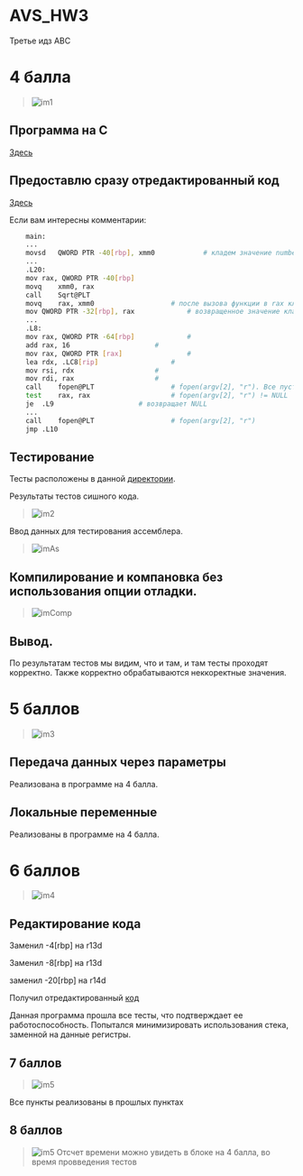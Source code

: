 # AVS_HW3
Третье идз АВС
# 4 балла
  > ![im1](images/4.png)
## Программа на C
[Здесь](/C_code/)
## Предоставлю сразу отредактированный код
[Здесь](/5point/mainAs.s)

Если вам интересны комментарии:
```sh
	main:
	...
	movsd	QWORD PTR -40[rbp], xmm0			# кладем значение number = -1 в стек
	...
	.L20:
	mov	rax, QWORD PTR -40[rbp]
	movq	xmm0, rax
	call	Sqrt@PLT
	movq	rax, xmm0					# после вызова функции в rax кладется возращаемое значение
	mov	QWORD PTR -32[rbp], rax				# возвращенное значение кладется в стек. Соответсвует  double sq = Sqrt(number);
	...
	.L8:
	mov	rax, QWORD PTR -64[rbp]				#
	add	rax, 16						#
	mov	rax, QWORD PTR [rax]				#
	lea	rdx, .LC8[rip]					#
	mov	rsi, rdx					#
	mov	rdi, rax					#
	call	fopen@PLT					# fopen(argv[2], "r"). Все пустые выше - выполняют данную команду в совокупности 
	test	rax, rax					# fopen(argv[2], "r") != NULL
	je	.L9						# возвращает NULL			
	...
	call	fopen@PLT					# fopen(argv[2], "r")			
	jmp	.L10
 ```
 ## Тестирование
 Тесты расположены в данной [директории](/tests/).
 
 Результаты тестов сишного кода.
  > ![im2](/images/testC.png)
  
  Ввод данных для тестирования ассемблера.
  
  > ![imAs](/images/testAs.png)


## Компилирование и компановка без использования опции отладки.
> ![imComp](/images/comp.png)
## Вывод.
По результатам тестов мы видим, что и там, и там тесты проходят корректно. Также корректно обрабатываются неккоректные значения.

# 5 баллов 

  > ![im3](images/5.png)

## Передача данных через параметры 
Реализована в программе на 4 балла.
## Локальные переменные
Реализованы в программе на 4 балла.

# 6 баллов
  > ![im4](/images/6.png)
## Редактирование кода

Заменил -4[rbp] на r13d

Заменил -8[rbp] на r13d

заменил -20[rbp] на r14d

Получил отредактированный [код](/6point/max.s)

Данная программа прошла все тесты, что подтверждает ее работоспособность.
Попытался минимизировать использования стека, заменной на данные регистры.

## 7 баллов
  > ![im5](/images/7.png)

Все пункты реализованы в прошлых пунктах

## 8 баллов
  > ![im5](/images/8.png)
Отсчет времени можно увидеть в блоке на 4 балла, во время провведения тестов
